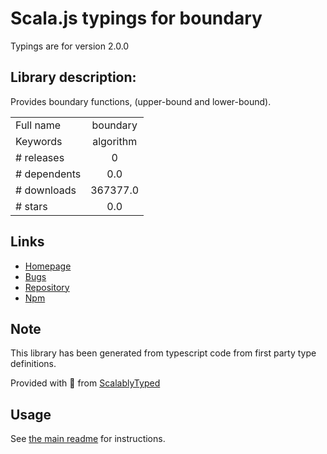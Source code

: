 
# Scala.js typings for boundary

Typings are for version 2.0.0

## Library description:
Provides boundary functions, (upper-bound and lower-bound).

|                    |                 |
| ------------------ | :-------------: |
| Full name          | boundary |
| Keywords           | algorithm |
| # releases         | 0 |
| # dependents       | 0.0 |
| # downloads        | 367377.0 |
| # stars            | 0.0 |

## Links
- [Homepage](https://github.com/textlint/boundary)
- [Bugs](https://github.com/textlint/boundary/issues)
- [Repository](https://github.com/textlint/boundary)
- [Npm](https://www.npmjs.com/package/boundary)
    


## Note
This library has been generated from typescript code from first party type definitions.

Provided with :purple_heart: from [ScalablyTyped](https://github.com/oyvindberg/ScalablyTyped)

## Usage
See [the main readme](../../readme.md) for instructions.


